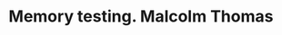 ---
area: Communication Skills, calgary-cambridge-model
category: 20 - Calgary Cambridge Workshop
title: Memory testing. Malcolm Thomas
description: Memory testing. Malcolm Thomas
audio: /assets/audio/20- Calgary Cambridge Workshop - 20 Memory testing. Malcolm Thomas- MQ.mp3
article: /assets/publication/Mini-Cog test.pdf
www: 
keywords: Calgary, Cambridge, Model, memory, testing, GP, mini, cog
youtube: 
soundcloud: 
---